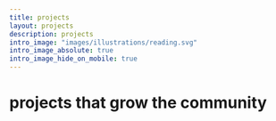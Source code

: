 ```yaml
---
title: projects
layout: projects
description: projects
intro_image: "images/illustrations/reading.svg"
intro_image_absolute: true
intro_image_hide_on_mobile: true
---
```


# projects that grow the community
